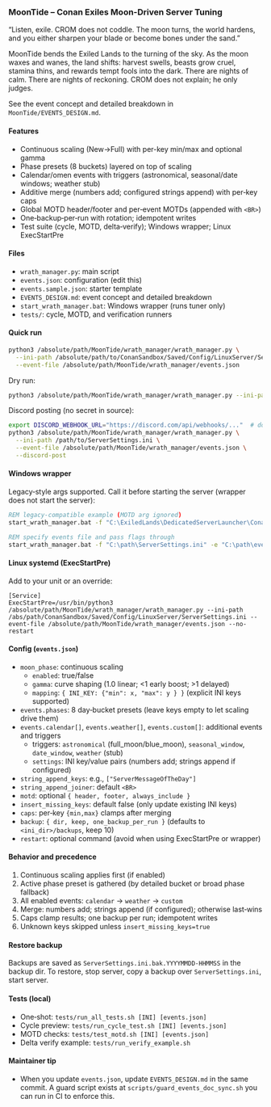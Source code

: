 ### MoonTide – Conan Exiles Moon-Driven Server Tuning

“Listen, exile. CROM does not coddle. The moon turns, the world hardens, and you either sharpen your blade or become bones under the sand.”

MoonTide bends the Exiled Lands to the turning of the sky. As the moon waxes and wanes, the land shifts: harvest swells, beasts grow cruel, stamina thins, and rewards tempt fools into the dark. There are nights of calm. There are nights of reckoning. CROM does not explain; he only judges.

See the event concept and detailed breakdown in `MoonTide/EVENTS_DESIGN.md`.

#### Features
- Continuous scaling (New→Full) with per-key min/max and optional gamma
- Phase presets (8 buckets) layered on top of scaling
- Calendar/omen events with triggers (astronomical, seasonal/date windows; weather stub)
- Additive merge (numbers add; configured strings append) with per‑key caps
- Global MOTD header/footer and per‑event MOTDs (appended with `<BR>`)
- One‑backup‑per‑run with rotation; idempotent writes
- Test suite (cycle, MOTD, delta‑verify); Windows wrapper; Linux ExecStartPre

#### Files
- `wrath_manager.py`: main script
- `events.json`: configuration (edit this)
- `events.sample.json`: starter template
- `EVENTS_DESIGN.md`: event concept and detailed breakdown
- `start_wrath_manager.bat`: Windows wrapper (runs tuner only)
- `tests/`: cycle, MOTD, and verification runners

#### Quick run
```bash
python3 /absolute/path/MoonTide/wrath_manager/wrath_manager.py \
  --ini-path /absolute/path/to/ConanSandbox/Saved/Config/LinuxServer/ServerSettings.ini \
  --event-file /absolute/path/MoonTide/wrath_manager/events.json
```
Dry run:
```bash
python3 /absolute/path/MoonTide/wrath_manager/wrath_manager.py --ini-path /path/to/ServerSettings.ini --event-file /absolute/path/MoonTide/wrath_manager/events.json --dry-run
```

Discord posting (no secret in source):
```bash
export DISCORD_WEBHOOK_URL="https://discord.com/api/webhooks/..."  # do NOT commit
python3 /absolute/path/MoonTide/wrath_manager/wrath_manager.py \
  --ini-path /path/to/ServerSettings.ini \
  --event-file /absolute/path/MoonTide/wrath_manager/events.json \
  --discord-post
```

#### Windows wrapper
Legacy‑style args supported. Call it before starting the server (wrapper does not start the server):
```bat
REM legacy‑compatible example (MOTD arg ignored)
start_wrath_manager.bat -f "C:\ExiledLands\DedicatedServerLauncher\ConanExilesDedicatedServer\ConanSandbox\Saved\Config\WindowsServer\ServerSettings.ini" -m "C:\path\MOTD.txt"

REM specify events file and pass flags through
start_wrath_manager.bat -f "C:\path\ServerSettings.ini" -e "C:\path\events.json" --no-restart
```

#### Linux systemd (ExecStartPre)
Add to your unit or an override:
```
[Service]
ExecStartPre=/usr/bin/python3 /absolute/path/MoonTide/wrath_manager/wrath_manager.py --ini-path /abs/path/ConanSandbox/Saved/Config/LinuxServer/ServerSettings.ini --event-file /absolute/path/MoonTide/wrath_manager/events.json --no-restart
```

#### Config (`events.json`)
- `moon_phase`: continuous scaling
  - `enabled`: true/false
  - `gamma`: curve shaping (1.0 linear; <1 early boost; >1 delayed)
  - `mapping`: `{ INI_KEY: {"min": x, "max": y } }` (explicit INI keys supported)
- `events.phases`: 8 day‑bucket presets (leave keys empty to let scaling drive them)
- `events.calendar[]`, `events.weather[]`, `events.custom[]`: additional events and triggers
  - triggers: `astronomical` (full_moon/blue_moon), `seasonal_window`, `date_window`, `weather` (stub)
  - `settings`: INI key/value pairs (numbers add; strings append if configured)
- `string_append_keys`: e.g., `["ServerMessageOfTheDay"]`
- `string_append_joiner`: default ` <BR> `
- `motd`: optional `{ header, footer, always_include }`
- `insert_missing_keys`: default false (only update existing INI keys)
- `caps`: per‑key `{min,max}` clamps after merging
- `backup`: `{ dir, keep, one_backup_per_run }` (defaults to `<ini_dir>/backups`, keep 10)
- `restart`: optional command (avoid when using ExecStartPre or wrapper)

#### Behavior and precedence
1) Continuous scaling applies first (if enabled)
2) Active phase preset is gathered (by detailed bucket or broad phase fallback)
3) All enabled events: `calendar` → `weather` → `custom`
4) Merge: numbers add; strings append (if configured); otherwise last‑wins
5) Caps clamp results; one backup per run; idempotent writes
6) Unknown keys skipped unless `insert_missing_keys=true`

#### Restore backup
Backups are saved as `ServerSettings.ini.bak.YYYYMMDD-HHMMSS` in the backup dir. To restore, stop server, copy a backup over `ServerSettings.ini`, start server.

#### Tests (local)
- One‑shot: `tests/run_all_tests.sh [INI] [events.json]`
- Cycle preview: `tests/run_cycle_test.sh [INI] [events.json]`
- MOTD checks: `tests/test_motd.sh [INI] [events.json]`
- Delta verify example: `tests/run_verify_example.sh`

#### Maintainer tip
- When you update `events.json`, update `EVENTS_DESIGN.md` in the same commit. A guard script exists at `scripts/guard_events_doc_sync.sh` you can run in CI to enforce this.


